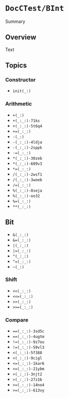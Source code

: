 # ``DocCTest/BInt``

<!--@START_MENU_TOKEN@-->Summary<!--@END_MENU_TOKEN@-->

## Overview

<!--@START_MENU_TOKEN@-->Text<!--@END_MENU_TOKEN@-->

## Topics

### Constructor

- ``init(_:)``

### Arithmetic

- ``+(_:)``
- ``+(_:_:)-71ks``
- ``+(_:_:)-5t6q4``
- ``+=(_:_:)``
- ``-(_:)``
- ``-(_:_:)-4ldja``
- ``-(_:_:)-2sppk``
- ``-=(_:_:)``
- ``*(_:_:)-30zeb``
- ``*(_:_:)-609v3``
- ``*=(_:_:)``
- ``/(_:_:)-2wsf1``
- ``/(_:_:)-3woeb``
- ``/=(_:_:)``
- ``%(_:_:)-8seja``
- ``%(_:_:)-oo32``
- ``%=(_:_:)``
- ``**(_:_:)``

## Bit

- ``&(_:_:)``
- ``&=(_:_:)``
- ``|(_:_:)``
- ``|=(_:_:)``
- ``^(_:_:)``
- ``^=(_:_:)``
- ``~(_:)``

### Shift

- ``<<(_:_:)``
- ``<<=(_:_:)``
- ``>>(_:_:)``
- ``>>=(_:_:)``

### Compare

- ``==(_:_:)-3sd5c``
- ``==(_:_:)-4ugtm``
- ``!=(_:_:)-9z7ou``
- ``!=(_:_:)-59vl3``
- ``<(_:_:)-5f388``
- ``<(_:_:)-9cigl``
- ``<=(_:_:)-1kar6``
- ``<=(_:_:)-21ybm``
- ``>(_:_:)-3njt2``
- ``>(_:_:)-27z1b``
- ``>=(_:_:)-14no4``
- ``>=(_:_:)-613vy``
